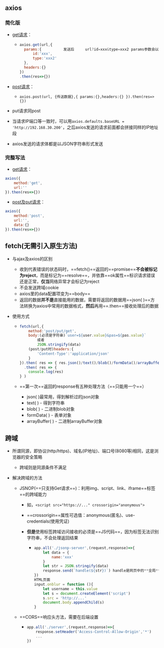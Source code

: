 ## axios

### 简化版

- [get请求]()：

  - ```js
    axios.get(url,{
      params:{			发送后		url?id=xxx&type=xxx2 params参数会以地址栏后拼接的形式
          id:'xxx',
          type:'xxx2'
      },
      headers:{}
    })
    .then(res=>{})
    ```


- [post请求]()：
  - `axios.post(url, {传送数据},{ params:{},headers:{} }).then(res=>{})`
- put请求同post
- 当请求IP端口等一致时，可以用`axios.defaults.baseURL = 'http://192.168.30.200'`，之后axios发送的请求前面都会拼接同样的IP地址段
- axios发送的请求体都是以JSON字符串形式发送

### 完整写法

- [get请求]()：

```js
axios({
	method:'get',
	url:''
}).then(res=>{})
```
- [post及put请求]()：

```js
axios({
	method:'post',
	url:'',
    data:{}
}).then(res=>{})
```

## fetch(无需引入原生方法)

- 与ajax及axios的区别

  - 收到代表错误的状态码时，==fetch()==返回的==promise==**不会被标记为reject**，而是标记为==resolve==，并依靠==ok属性==标识请求错误还是正常，**仅当**网络异常才会标记为reject
  - 不会发送跨域cookie
  - axios里的data配置项变为==body==
  - 返回的数据**并不是**直接能用的数据，需要将返回的数据用==json( )==方法转换为axios中常用的数据格式，**然后**再用==.then==接收处理后的数据

- 使用方式

  - ```js
    fetch(url,{
        method:'post/put/get',
        body:(必须是字符串)`user=${user.value}&pas=${pas.value}`
        	或者
        	JSON.stringify(data)
        (post/put时)headers:{
        	'Content-Type':'application/json'
    	}
    }).then( res => { res.json()/text()/blob()/formData()/arrayBuffer() } )
      .then( res => {
        console.log(res)
    } )
    ```

  - ==第一次==返回的response有五种处理方法（==只能用一个==）

    - json( )最常用，得到解析过的json对象
    - text( ) - 得到字符串
    - blob( ) - 二进制blob对象
    - formData( ) - 表单对象
    - arrayBuffer( ) - 二进制arrayBuffer对象

## 跨域

- 所谓同源，即协议(http/https)、域名(IP地址)、端口号(8080等)相同，这是浏览器的安全策略

  - 跨域则是同源条件不满足

- 解决跨域的方法

  - JSNOP(==只支持Get请求==)：利用img、script、link、iframe==标签==的跨域能力

    - 如，`<script src="https://..." crossorigin="anonymous">`

    - ==crossorigin==属性可选值：anonymous(匿名)、use-credentials(使用凭证)

    - **但是**使用标签跨域访问接收的必须是==JS代码==，因为标签无法识别字符串，不会处理返回结果

      - ```js
        app.all('./jsonp-server',(request,response)=>{
            let data = {
                name:'xxx'
            }
            let str = JSON.stringify(data)
            response.send(`handle(${str})`) handle是网页中的**全局**方法
        })
        HTML页面
        input.onblur = function (){
            let username = this.value
            let s = document.createElement('script')
            s.src = 'http://...'
            document.body.appendChild(s)
        }
        ```

  - ==CORS==响应头方法，需要在后端设置

    - ```js
      app.all('./server',(request,response)=>{
          response.setHeader('Access-Control-Allow-Origin','*')
          ...
      })
      ```
